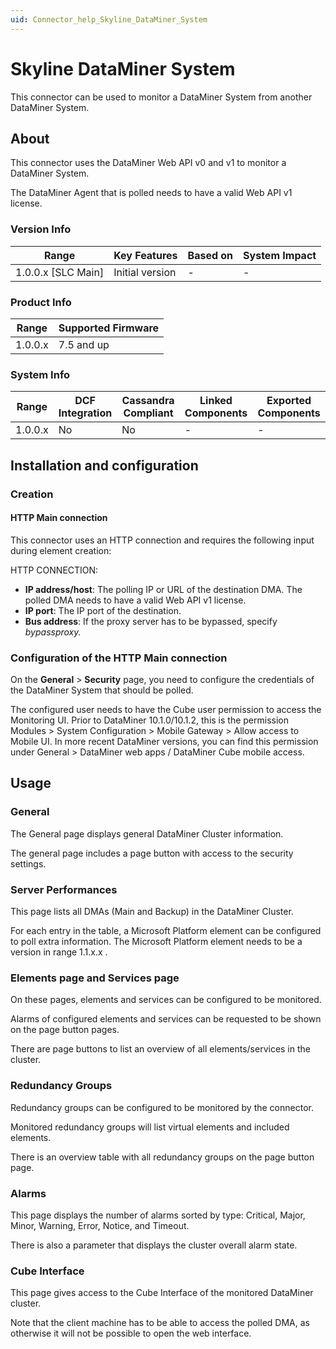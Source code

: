 ```yaml
---
uid: Connector_help_Skyline_DataMiner_System
---
```


# Skyline DataMiner System

This connector can be used to monitor a DataMiner System from another DataMiner System.

## About

This connector uses the DataMiner Web API v0 and v1 to monitor a DataMiner System.

The DataMiner Agent that is polled needs to have a valid Web API v1 license.

### Version Info

| Range                | Key Features     | Based on     | System Impact     |
|----------------------|------------------|--------------|-------------------|
| 1.0.0.x [SLC Main]   | Initial version  | -            | -                 |

### Product Info

| Range     | Supported Firmware     |
|-----------|------------------------|
| 1.0.0.x   | 7.5 and up             |

### System Info

| Range     | DCF Integration     | Cassandra Compliant     | Linked Components     | Exported Components     |
|-----------|---------------------|-------------------------|-----------------------|-------------------------|
| 1.0.0.x   | No                  | No                     | -                     | -                       |

## Installation and configuration

### Creation

#### HTTP Main connection

This connector uses an HTTP connection and requires the following input during element creation:

HTTP CONNECTION:

- **IP address/host**: The polling IP or URL of the destination DMA. The polled DMA needs to have a valid Web API v1 license.
- **IP port**: The IP port of the destination.
- **Bus address**: If the proxy server has to be bypassed, specify *bypassproxy.*

### Configuration of the HTTP Main connection

On the **General** > **Security** page, you need to configure the credentials of the DataMiner System that should be polled.

The configured user needs to have the Cube user permission to access the Monitoring UI. Prior to DataMiner 10.1.0/10.1.2, this is the permission Modules > System Configuration > Mobile Gateway > Allow access to Mobile UI. In more recent DataMiner versions, you can find this permission under General > DataMiner web apps / DataMiner Cube mobile access.

## Usage

### General

The General page displays general DataMiner Cluster information.

The general page includes a page button with access to the security settings.

### Server Performances

This page lists all DMAs (Main and Backup) in the DataMiner Cluster.

For each entry in the table, a Microsoft Platform element can be configured to poll extra information. The Microsoft Platform element needs to be a version in range 1.1.x.x .

### Elements page and Services page

On these pages, elements and services can be configured to be monitored.

Alarms of configured elements and services can be requested to be shown on the page button pages.

There are page buttons to list an overview of all elements/services in the cluster.

### Redundancy Groups

Redundancy groups can be configured to be monitored by the connector.

Monitored redundancy groups will list virtual elements and included elements.

There is an overview table with all redundancy groups on the page button page.

### Alarms

This page displays the number of alarms sorted by type: Critical, Major, Minor, Warning, Error, Notice, and Timeout.

There is also a parameter that displays the cluster overall alarm state.

### Cube Interface

This page gives access to the Cube Interface of the monitored DataMiner cluster.

Note that the client machine has to be able to access the polled DMA, as otherwise it will not be possible to open the web interface.
